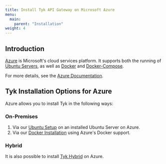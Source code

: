 ```yaml
---
title: Install Tyk API Gateway on Microsoft Azure
menu:
  main:
    parent: "Installation"
weight: 4 
---
```


## <a name="intro"></a>Introduction
[Azure](https://azure.microsoft.com/en-us/overview/what-is-azure/) is Microsoft's cloud services platform. It supports both the running of [Ubuntu Servers](https://azuremarketplace.microsoft.com/en-us/marketplace/apps/Canonical.UbuntuServer?tab=Overview), as well as [Docker](https://www.docker.com/docker-azure) and [Docker-Compose](https://docs.microsoft.com/en-us/azure/virtual-machines/linux/docker-compose-quickstart).

For more details, see the [Azure Documentation](https://docs.microsoft.com/en-us/azure/).

## <a name="tyk-options"></a>Tyk Installation Options for Azure 

Azure allows you to install Tyk in the following ways:

### On-Premises

1. Via our [Ubuntu Setup](https://tyk.io/docs/get-started/with-tyk-on-premise/installation/on-ubuntu/) on an installed Ubuntu Server on Azure.
2. Via our [Docker Installation](https://tyk.io/docs/get-started/with-tyk-on-premise/installation/docker/) using Azure's Docker support.

### Hybrid

It is also possible to install [Tyk Hybrid](https://tyk.io/docs/get-started/with-tyk-hybrid/) on Azure.



